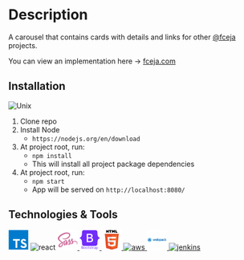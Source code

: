 # Description

A carousel that contains cards with details and links for other [@fceja](https://github.com/fceja) projects.

You can view an implementation here -> [fceja.com]([https://fceja.com](http://dev.client.fceja.s3-website-us-west-1.amazonaws.com))

## Installation

![Unix](https://img.shields.io/badge/Unix-informational?style=flat&logo=unix&logoColor=white&color=eaeaea)

1. Clone repo
2. Install Node
   - `https://nodejs.org/en/download`
3. At project root, run:
   - `npm install`
   - This will install all project package dependencies
4. At project root, run:
   - `npm start`
   - App will be served on `http://localhost:8080/`

## Technologies & Tools

<p>
  <a
    href="https://www.typescriptlang.org/"
    target="_blank"
    rel="noreferrer"
    style="text-decoration:none"
  >
    <img
      src="https://raw.githubusercontent.com/devicons/devicon/master/icons/typescript/typescript-original.svg"
      alt="typescript"
      width="40"
      height="40"
    />
  </a>
  <a href="https://react.dev/" target="_blank" rel="noreferrer" style="text-decoration:none">
    <img
      src="https://cdn.jsdelivr.net/gh/devicons/devicon/icons/react/react-original.svg"
      alt="react"
      width="40"
      height="40"
    />
  </a>
  <a href="https://sass-lang.com" target="_blank" rel="noreferrer">
    <img
      src="https://raw.githubusercontent.com/devicons/devicon/master/icons/sass/sass-original.svg"
      alt="sass"
      width="40"
      height="40"
    />
  </a>
  <a href="https://getbootstrap.com" target="_blank" rel="noreferrer">
    <img
      src="https://raw.githubusercontent.com/devicons/devicon/master/icons/bootstrap/bootstrap-plain-wordmark.svg"
      alt="bootstrap"
      width="40"
      height="40"
    />
  </a>
  <a href="https://www.w3.org/html/" target="_blank" rel="noreferrer">
    <img
      src="https://raw.githubusercontent.com/devicons/devicon/master/icons/html5/html5-original-wordmark.svg"
      alt="html5"
      width="40"
      height="40"
    />
  </a>
  <a href="https://aws.amazon.com/" target="_blank" rel="noreferrer">
    <img
      src="https://cdn.jsdelivr.net/gh/devicons/devicon/icons/amazonwebservices/amazonwebservices-plain-wordmark.svg"
      alt="aws"
      width="40"
      height="40"
    />
  </a>
  <a href="https://webpack.js.org" target="_blank" rel="noreferrer">
    <img
      src="https://raw.githubusercontent.com/devicons/devicon/d00d0969292a6569d45b06d3f350f463a0107b0d/icons/webpack/webpack-original-wordmark.svg"
      alt="webpack"
      width="40"
      height="40"
    />
  </a>
  <a href="https://www.jenkins.io" target="_blank" rel="noreferrer">
    <img
      src="https://www.vectorlogo.zone/logos/jenkins/jenkins-icon.svg"
      alt="jenkins"
      width="40"
      height="40"
    />
  </a>
</p>
